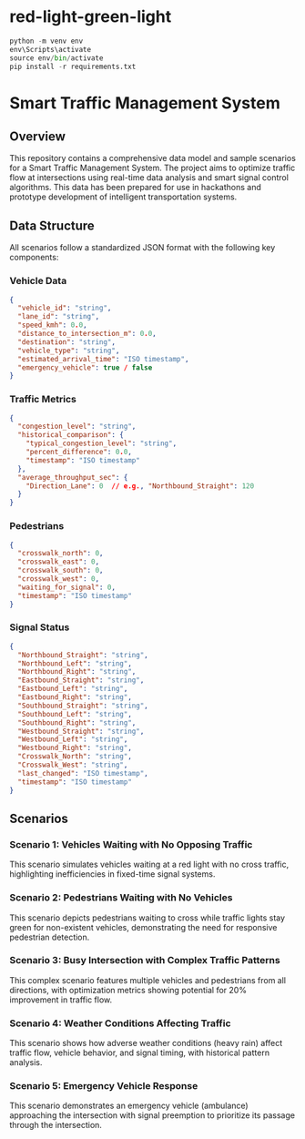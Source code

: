 # red-light-green-light

```python
python -m venv env 
env\Scripts\activate
source env/bin/activate
pip install -r requirements.txt
```

# Smart Traffic Management System

## Overview

This repository contains a comprehensive data model and sample scenarios for a Smart Traffic Management System. The project aims to optimize traffic flow at intersections using real-time data analysis and smart signal control algorithms. This data has been prepared for use in hackathons and prototype development of intelligent transportation systems.

## Data Structure

All scenarios follow a standardized JSON format with the following key components:

### Vehicle Data
```json
{
  "vehicle_id": "string",
  "lane_id": "string",
  "speed_kmh": 0.0,
  "distance_to_intersection_m": 0.0,
  "destination": "string",
  "vehicle_type": "string",
  "estimated_arrival_time": "ISO timestamp",
  "emergency_vehicle": true / false
}
```

### Traffic Metrics
```json
{
  "congestion_level": "string",
  "historical_comparison": {
    "typical_congestion_level": "string",
    "percent_difference": 0.0,
    "timestamp": "ISO timestamp"
  },
  "average_throughput_sec": {
    "Direction_Lane": 0  // e.g., "Northbound_Straight": 120
  }
}
```

### Pedestrians
```json
{
  "crosswalk_north": 0,
  "crosswalk_east": 0,
  "crosswalk_south": 0,
  "crosswalk_west": 0,
  "waiting_for_signal": 0,
  "timestamp": "ISO timestamp"
}
```

### Signal Status
```json
{
  "Northbound_Straight": "string",
  "Northbound_Left": "string",
  "Northbound_Right": "string",
  "Eastbound_Straight": "string",
  "Eastbound_Left": "string",
  "Eastbound_Right": "string",
  "Southbound_Straight": "string",
  "Southbound_Left": "string",
  "Southbound_Right": "string",
  "Westbound_Straight": "string",
  "Westbound_Left": "string",
  "Westbound_Right": "string",
  "Crosswalk_North": "string",
  "Crosswalk_West": "string",
  "last_changed": "ISO timestamp",
  "timestamp": "ISO timestamp"
}
```

## Scenarios

### Scenario 1: Vehicles Waiting with No Opposing Traffic
This scenario simulates vehicles waiting at a red light with no cross traffic, highlighting inefficiencies in fixed-time signal systems.

### Scenario 2: Pedestrians Waiting with No Vehicles
This scenario depicts pedestrians waiting to cross while traffic lights stay green for non-existent vehicles, demonstrating the need for responsive pedestrian detection.

### Scenario 3: Busy Intersection with Complex Traffic Patterns
This complex scenario features multiple vehicles and pedestrians from all directions, with optimization metrics showing potential for 20% improvement in traffic flow.

### Scenario 4: Weather Conditions Affecting Traffic
This scenario shows how adverse weather conditions (heavy rain) affect traffic flow, vehicle behavior, and signal timing, with historical pattern analysis.

### Scenario 5: Emergency Vehicle Response
This scenario demonstrates an emergency vehicle (ambulance) approaching the intersection with signal preemption to prioritize its passage through the intersection.

